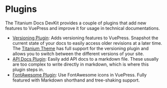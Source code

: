# Plugins

The Titanium Docs DevKit provides a couple of plugins that add new features to VuePress and improve it for usage in technical documentations.

- [Versioning Plugin](./versioning-plugin.md): Adds versioning features to VuePress. Snapshot the current state of your docs to easily access older revisions at a later time. The [Titanium Theme](../theme/README.md) has full support for the versioning plugin and allows you to switch between the different versions of your site.
- [API Docs Plugin](./apidocs-plugin.md): Easily add API docs to a markdown file. These usually are too complex to write directly in markdown, which is where this plugin steps in.
- [FontAwesome Plugin](./fontawesome-plugin.md): Use FontAwesome icons in VuePress. Fully featured with Markdown shorthand and tree-shaking support.
